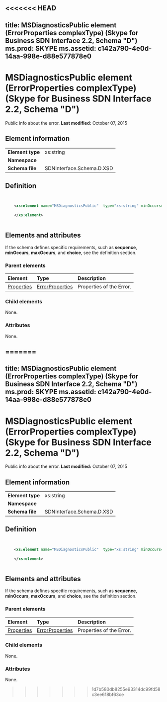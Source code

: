 <<<<<<< HEAD
---
title: MSDiagnosticsPublic element (ErrorProperties complexType) (Skype for Business SDN Interface 2.2, Schema "D")
ms.prod: SKYPE
ms.assetid: c142a790-4e0d-14aa-998e-d88e577878e0
---


# MSDiagnosticsPublic element (ErrorProperties complexType) (Skype for Business SDN Interface 2.2, Schema "D")
Public info about the error. 
 **Last modified:** October 07, 2015
  
    
    


## Element information


|||
|:-----|:-----|
|**Element type**|xs:string |
|**Namespace**||
|**Schema file**|SDNInterface.Schema.D.XSD |
   

## Definition


```XML


    <xs:element name="MSDiagnosticsPublic"  type="xs:string" minOccurs="0">
    
    </xs:element>
  
```


## Elements and attributes

If the schema defines specific requirements, such as **sequence**, **minOccurs**, **maxOccurs**, and **choice**, see the definition section. 
  
    
    

### Parent elements



|**Element**|**Type**|**Description**|
|:-----|:-----|:-----|
| [Properties](properties-element-errortype-complextype.md)| [ErrorProperties](errorproperties-complextype-1.md)|Properties of the Error. |
   

### Child elements

None. 
  
    
    

### Attributes

None. 
  
    
    

=======
---
title: MSDiagnosticsPublic element (ErrorProperties complexType) (Skype for Business SDN Interface 2.2, Schema "D")
ms.prod: SKYPE
ms.assetid: c142a790-4e0d-14aa-998e-d88e577878e0
---


# MSDiagnosticsPublic element (ErrorProperties complexType) (Skype for Business SDN Interface 2.2, Schema "D")
Public info about the error. 
 **Last modified:** October 07, 2015
  
    
    


## Element information


|||
|:-----|:-----|
|**Element type**|xs:string |
|**Namespace**||
|**Schema file**|SDNInterface.Schema.D.XSD |
   

## Definition


```XML


    <xs:element name="MSDiagnosticsPublic"  type="xs:string" minOccurs="0">
    
    </xs:element>
  
```


## Elements and attributes

If the schema defines specific requirements, such as **sequence**, **minOccurs**, **maxOccurs**, and **choice**, see the definition section. 
  
    
    

### Parent elements



|**Element**|**Type**|**Description**|
|:-----|:-----|:-----|
| [Properties](properties-element-errortype-complextype.md)| [ErrorProperties](errorproperties-complextype-1.md)|Properties of the Error. |
   

### Child elements

None. 
  
    
    

### Attributes

None. 
  
    
    

>>>>>>> 1d7b580db8255e93314dc99fd58c3ee618bf63ce
